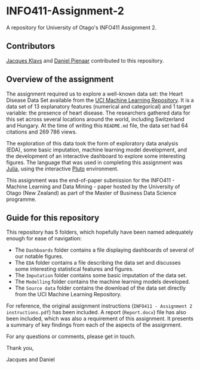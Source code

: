 # INFO411-Assignment-2
A repository for University of Otago's INFO411 Assignment 2.
## Contributors
[Jacques Klavs](https://github.com/jacquesklavss) and [Daniel Pienaar](https://github.com/Daniel-P95) contributed to this repository.
## Overview of the assignment
The assignment required us to explore a well-known data set: the Heart Disease Data Set available from the [UCI Machine Learning Repository](https://archive.ics.uci.edu/dataset/45/heart+disease). It is a data set of 13 explanatory features (numerical and categorical) and 1 target variable: the presence of heart disease. The researchers gathered data for this set across several locations around the world, including Switzerland and Hungary. At the time of writing this `README.md` file, the data set had 64 citations and 269 786 views.

The exploration of this data took the form of exploratory data analysis (EDA), some basic imputation, machine learning model development, and the development of an interactive dashboard to explore some interesting figures. The language that was used in completing this assignment was [Julia](https://julialang.org/), using the interactive [Pluto](https://plutojl.org/) environment.

This assignment was the end-of-paper submission for the INFO411 - Machine Learning and Data Mining - paper hosted by the University of Otago (New Zealand) as part of the Master of Business Data Science programme.
## Guide for this repository
This repository has 5 folders, which hopefully have been named adequately enough for ease of navigation: 
- The `Dashboards` folder contains a file displaying dashboards of several of our notable figures.
- The `EDA` folder contains a file describing the data set and discusses some interesting statistical features and figures.
- The `Imputation` folder contains some basic imputation of the data set.
- The `Modelling` folder contains the machine learning models developed.
- The `Source data` folder contains the download of the data set directly from the UCI Machine Learning Repository.

For reference, the original assignment instructions (`INFO411 - Assignment 2 instructions.pdf`) has been included. A report (`Report.docx`) file has also been included, which was also a requirement of this assignment. It presents a summary of key findings from each of the aspects of the assignment.

For any questions or comments, please get in touch.

Thank you,

Jacques and Daniel
